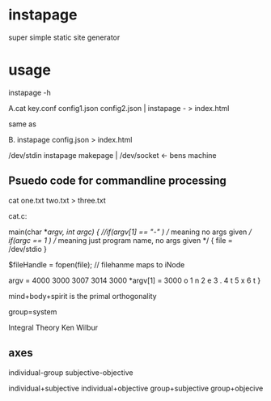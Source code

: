 # instapage
super simple static site generator

# usage
instapage -h

A.cat key.conf config1.json config2.json | instapage - > index.html
 
 same as

B. instapage config.json > index.html

/dev/stdin
 instapage makepage |  /dev/socket   <- bens machine


Psuedo code for commandline processing
--

cat one.txt two.txt > three.txt


cat.c:

main(char **argv, int argc)
{
  //if(argv[1] == "-" ) /* meaning no args given */
  if(argc == 1 ) /* meaning just program name, no args given */
  {
     file = /dev/stdio
  }

  $fileHandle = fopen(file);  // filehanme maps to iNode


  argv =
4000  3000
      3007
      3014
3000
  *argv[1] = 
3000  o
   1  n
   2  e
   3  .
   4  t
   5  x
   6  t
}


mind+body+spirit is the primal orthogonality

group=system

Integral Theory
Ken Wilbur

axes
--
individual-group
subjective-objective

individual+subjective
individual+objective
group+subjective
group+objecive
